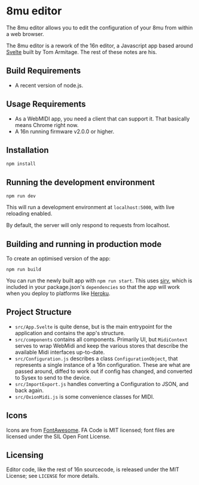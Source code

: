 # 8mu editor 

The 8mu editor allows you to edit the configuration of your 8mu from within a web browser. 

The 8mu editor is a rework of the 16n editor,  a Javascript app based around [Svelte](svelte) built by Tom Armitage. The rest of these notes are his. 

## Build Requirements

- A recent version of node.js. 

## Usage Requirements

- As a WebMIDI app, you need a client that can support it. That basically means Chrome right now.
- A 16n running firmware v2.0.0 or higher.

## Installation
 
    npm install

## Running the development environment

    npm run dev

This will run a development environment at `localhost:5000`, with live reloading enabled.

By default, the server will only respond to requests from localhost.

## Building and running in production mode

To create an optimised version of the app:

    npm run build

You can run the newly built app with `npm run start`. This uses [sirv](https://github.com/lukeed/sirv), which is included in your package.json's `dependencies` so that the app will work when you deploy to platforms like [Heroku](https://heroku.com).

## Project Structure

* `src/App.Svelte` is quite dense, but is the main entrypoint for the application and contains the app's structure.
* `src/components` contains all components. Primarily UI, but `MidiContext` serves to wrap WebMidi and keep the various stores that describe the available Midi interfaces up-to-date.
* `src/Configuration.js` describes a class `ConfigurationObject`, that represents a single instance of a 16n configuration. These are what are passed around, diffed to work out if config has changed, and converted to Sysex to send to the device.
* `src/ImportExport.js` handles converting a Configuration to JSON, and back again.
* `src/OxionMidi.js` is some convenience classes for MIDI.

## Icons

Icons are from [FontAwesome](https://fontawesome.com/license/free). FA Code is MIT licensed; font files are licensed under the SIL Open Font License.

## Licensing

Editor code, like the rest of 16n sourcecode, is released under the MIT License; see `LICENSE` for more details.

